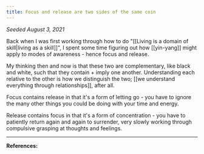 ```yaml
---
title: Focus and release are two sides of the same coin
---
```


*Seeded August 3, 2021*

Back when I was first working through how to do "[[Living is a domain of skill|living as a skill]]", I spent some time figuring out how [[yin-yang]] might apply to modes of awareness - hence focus and release.

My thinking then and now is that these two are complementary, like black and white, such that they contain + imply one another. Understanding each relative to the other is how we distinguish the two; [[we understand everything through relationships]], after all.

Focus contains release in that it's a form of letting go - you have to ignore the many other things you could be doing with your time and energy.

Release contains focus in that it's a form of concentration - you have to patiently return again and again to surrender, very slowly working through compulsive grasping at thoughts and feelings.

---
**References:**

